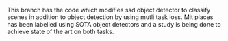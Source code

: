 This branch has the code which modifies ssd object detector to classify scenes in addition to object detection by using mutli task loss. Mit places has been labelled using SOTA object detectors and a study is being done to achieve state of the art on both tasks.